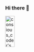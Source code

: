 ### Hi there 👋
<a href="https://dev.to/varaprasadh">
  <img height='100px' widht='100px' src="https://d2fltix0v2e0sb.cloudfront.net/dev-badge.svg" alt="consious_coder's DEV Profile" height="30" width="30">
</a>


<!--
**varaprasadh/varaprasadh** is a ✨ _special_ ✨ repository because its `README.md` (this file) appears on your GitHub profile.

Here are some ideas to get you started:

- 🔭 I’m currently working on ...
- 🌱 I’m currently learning ...
- 👯 I’m looking to collaborate on ...
- 🤔 I’m looking for help with ...
- 💬 Ask me about ...
- 📫 How to reach me: ...
- 😄 Pronouns: ...
- ⚡ Fun fact: ...
-->
